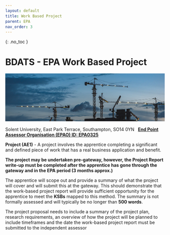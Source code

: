 ```yaml
---
layout: default
title: Work Based Project
parent: EPA
nav_order: 3
---
```


{: .no_toc }

# BDATS - EPA Work Based Project

![](../images/ej-yao-D46mXLsQRJw-unsplash.jpg)

Solent University, East Park Terrace, Southampton, SO14 0YN   **[End Point Assessor Organisation (EPAO) ID: EPA0325](https://find-epao.apprenticeships.education.gov.uk/courses/25/assessment-organisations/epa0325)**

**Project (AE1)** - A project involves the apprentice completing a significant and defined piece of work that has a real business application and benefit. 

 **The project may be undertaken pre-gateway, however, the Project Report write-up must be completed after the apprentice has gone through the gateway and in the EPA period (3 months approx.)**

The apprentice will scope out and provide a summary of what the project will cover and will submit this at the gateway. This should demonstrate that the work-based project report will provide sufficient opportunity for the apprentice to meet the **KSBs** mapped to this method. The summary is not formally assessed and will typically be no longer than **500 words**.

The project proposal needs to include a summary of the project plan, research requirements, an overview of how the project will be planned to include timeframes and the date the work-based project report must be submitted to the independent assessor
